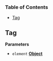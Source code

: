<!-- Generated by documentation.js. Update this documentation by updating the source code. -->

### Table of Contents

-   [Tag](#tag)

## Tag

**Parameters**

-   `element` **[Object](https://developer.mozilla.org/en-US/docs/Web/JavaScript/Reference/Global_Objects/Object)** 
